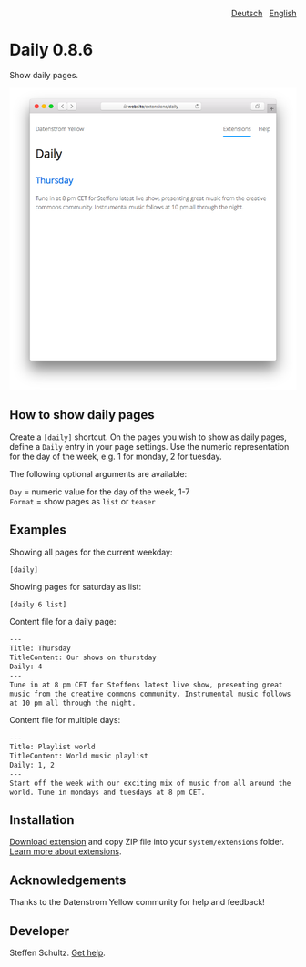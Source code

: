 <p align="right"><a href="README-de.md">Deutsch</a> &nbsp; <a href="README.md">English</a></p>

# Daily 0.8.6

Show daily pages.

<p align="center"><img src="daily-screenshot.png?raw=true" alt="Screenshot"></p>

## How to show daily pages

Create a `[daily]` shortcut. On the pages you wish to show as daily pages, define a `Daily` entry in your page settings. Use the numeric representation for the day of the week, e.g. 1 for monday, 2 for tuesday. 

The following optional arguments are available: 

`Day` = numeric value for the day of the week, 1-7  
`Format` = show pages as `list` or `teaser`  

## Examples

Showing all pages for the current weekday: 

    [daily]

Showing pages for saturday as list: 

    [daily 6 list]

Content file for a daily page:

````
---
Title: Thursday
TitleContent: Our shows on thurstday
Daily: 4
---
Tune in at 8 pm CET for Steffens latest live show, presenting great music from the creative commons community. Instrumental music follows at 10 pm all through the night. 
````

Content file for multiple days:

````
---
Title: Playlist world
TitleContent: World music playlist
Daily: 1, 2
---
Start off the week with our exciting mix of music from all around the world. Tune in mondays and tuesdays at 8 pm CET. 
````

## Installation

[Download extension](https://github.com/datenstrom/yellow-extensions/raw/main/downloads/daily.zip) and copy ZIP file into your `system/extensions` folder. [Learn more about extensions](https://github.com/annaesvensson/yellow-update).

## Acknowledgements

Thanks to the Datenstrom Yellow community for help and feedback!

## Developer

Steffen Schultz. [Get help](https://datenstrom.se/yellow/help/).
